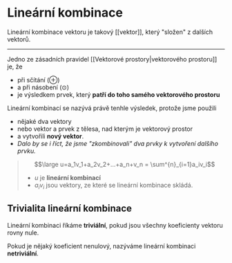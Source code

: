 # Lineární kombinace
Lineární kombinace vektoru je takový [[vektor]], který "složen" z dalších vektorů.

---
Jedno ze zásadních pravidel [[Vektorové prostory|vektorového prostoru]] je, že 
- při sčítání ($\oplus$) 
- a při násobení ($\odot$) 
- je výsledkem prvek, který **patří do toho samého vektorového prostoru**

Lineární kombinací se nazývá právě tenhle výsledek, protože jsme použili 
- nějaké dva vektory
- nebo vektor a prvek z tělesa, nad kterým je vektorový prostor
- a vytvořili **nový vektor**. 
- *Dalo by se i říct, že jsme "zkombinovali" dva prvky k vytvoření dalšího prvku.*

>$$\large u=a_1v_1+a_2v_2+...+a_n+v_n = \sum^{n}_{i=1}a_iv_i$$
>- $u$ je **lineární kombinací**
>- $a_iv_i$ jsou vektory, ze které se lineární kombinace skládá.

## Trivialita lineární kombinace
Lineární kombinaci říkáme **triviální**, pokud jsou všechny koeficienty vektoru rovny nule. 

Pokud je nějaký koeficient nenulový, nazýváme lineární kombinaci **netriviální**.